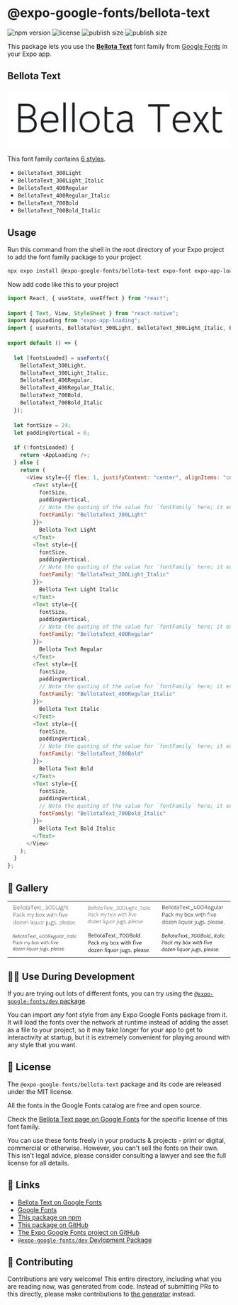 # @expo-google-fonts/bellota-text

![npm version](https://flat.badgen.net/npm/v/@expo-google-fonts/bellota-text)
![license](https://flat.badgen.net/github/license/expo/google-fonts)
![publish size](https://flat.badgen.net/packagephobia/install/@expo-google-fonts/bellota-text)
![publish size](https://flat.badgen.net/packagephobia/publish/@expo-google-fonts/bellota-text)

This package lets you use the [**Bellota Text**](https://fonts.google.com/specimen/Bellota+Text) font family from [Google Fonts](https://fonts.google.com/) in your Expo app.

## Bellota Text

![Bellota Text](./font-family.png)

This font family contains [6 styles](#-gallery).

- `BellotaText_300Light`
- `BellotaText_300Light_Italic`
- `BellotaText_400Regular`
- `BellotaText_400Regular_Italic`
- `BellotaText_700Bold`
- `BellotaText_700Bold_Italic`

## Usage

Run this command from the shell in the root directory of your Expo project to add the font family package to your project

```sh
npx expo install @expo-google-fonts/bellota-text expo-font expo-app-loading
```

Now add code like this to your project

```js
import React, { useState, useEffect } from "react";

import { Text, View, StyleSheet } from "react-native";
import AppLoading from "expo-app-loading";
import { useFonts, BellotaText_300Light, BellotaText_300Light_Italic, BellotaText_400Regular, BellotaText_400Regular_Italic, BellotaText_700Bold, BellotaText_700Bold_Italic } from '@expo-google-fonts/bellota-text';

export default () => {

  let [fontsLoaded] = useFonts({
    BellotaText_300Light, 
    BellotaText_300Light_Italic, 
    BellotaText_400Regular, 
    BellotaText_400Regular_Italic, 
    BellotaText_700Bold, 
    BellotaText_700Bold_Italic
  });

  let fontSize = 24;
  let paddingVertical = 6;

  if (!fontsLoaded) {
    return <AppLoading />;
  } else {
    return (
      <View style={{ flex: 1, justifyContent: "center", alignItems: "center" }}>
        <Text style={{
          fontSize,
          paddingVertical,
          // Note the quoting of the value for `fontFamily` here; it expects a string!
          fontFamily: "BellotaText_300Light"
        }}>
          Bellota Text Light
        </Text>
        <Text style={{
          fontSize,
          paddingVertical,
          // Note the quoting of the value for `fontFamily` here; it expects a string!
          fontFamily: "BellotaText_300Light_Italic"
        }}>
          Bellota Text Light Italic
        </Text>
        <Text style={{
          fontSize,
          paddingVertical,
          // Note the quoting of the value for `fontFamily` here; it expects a string!
          fontFamily: "BellotaText_400Regular"
        }}>
          Bellota Text Regular
        </Text>
        <Text style={{
          fontSize,
          paddingVertical,
          // Note the quoting of the value for `fontFamily` here; it expects a string!
          fontFamily: "BellotaText_400Regular_Italic"
        }}>
          Bellota Text Italic
        </Text>
        <Text style={{
          fontSize,
          paddingVertical,
          // Note the quoting of the value for `fontFamily` here; it expects a string!
          fontFamily: "BellotaText_700Bold"
        }}>
          Bellota Text Bold
        </Text>
        <Text style={{
          fontSize,
          paddingVertical,
          // Note the quoting of the value for `fontFamily` here; it expects a string!
          fontFamily: "BellotaText_700Bold_Italic"
        }}>
          Bellota Text Bold Italic
        </Text>
      </View>
    );
  }
};
```

## 🔡 Gallery


||||
|-|-|-|
|![BellotaText_300Light](./BellotaText_300Light.ttf.png)|![BellotaText_300Light_Italic](./BellotaText_300Light_Italic.ttf.png)|![BellotaText_400Regular](./BellotaText_400Regular.ttf.png)||
|![BellotaText_400Regular_Italic](./BellotaText_400Regular_Italic.ttf.png)|![BellotaText_700Bold](./BellotaText_700Bold.ttf.png)|![BellotaText_700Bold_Italic](./BellotaText_700Bold_Italic.ttf.png)||


## 👩‍💻 Use During Development

If you are trying out lots of different fonts, you can try using the [`@expo-google-fonts/dev` package](https://github.com/expo/google-fonts/tree/master/font-packages/dev#readme).

You can import _any_ font style from any Expo Google Fonts package from it. It will load the fonts over the network at runtime instead of adding the asset as a file to your project, so it may take longer for your app to get to interactivity at startup, but it is extremely convenient for playing around with any style that you want.


## 📖 License

The `@expo-google-fonts/bellota-text` package and its code are released under the MIT license.

All the fonts in the Google Fonts catalog are free and open source.

Check the [Bellota Text page on Google Fonts](https://fonts.google.com/specimen/Bellota+Text) for the specific license of this font family.

You can use these fonts freely in your products & projects - print or digital, commercial or otherwise. However, you can't sell the fonts on their own. This isn't legal advice, please consider consulting a lawyer and see the full license for all details.

## 🔗 Links

- [Bellota Text on Google Fonts](https://fonts.google.com/specimen/Bellota+Text)
- [Google Fonts](https://fonts.google.com/)
- [This package on npm](https://www.npmjs.com/package/@expo-google-fonts/bellota-text)
- [This package on GitHub](https://github.com/expo/google-fonts/tree/master/font-packages/bellota-text)
- [The Expo Google Fonts project on GitHub](https://github.com/expo/google-fonts)
- [`@expo-google-fonts/dev` Devlopment Package](https://github.com/expo/google-fonts/tree/master/font-packages/dev)

## 🤝 Contributing

Contributions are very welcome! This entire directory, including what you are reading now, was generated from code. Instead of submitting PRs to this directly, please make contributions to [the generator](https://github.com/expo/google-fonts/tree/master/packages/generator) instead.

